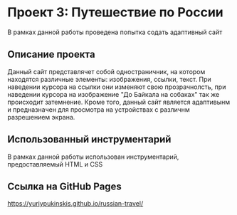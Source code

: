 # Проект 3: Путешествие по России

В рамках данной работы проведена попытка содать адаптивный сайт 


## Описание проекта
Данный сайт представлячет собой одностраничник, на котором находятся различные элементы: изображения, ссылки, текст.
При наведении курсора на ссылки они изменяют свою прозрачнолсть, при наведении курсора на изображение "До Байкала на собаках" так же происходит затемнение.
Кроме того, данный сайт является адаптивынм и предназначен для просмотра на устройствах с различнм разрешением экрана.

## Использованный инструментарий 
В рамках данной работы использован инструментарий, предоставляемый HTML и CSS

## Ссылка на GitHub Pages
https://yuriypukinskis.github.io/russian-travel/